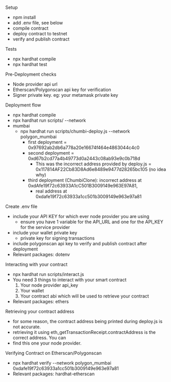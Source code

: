 Setup
- npm install
- add .env file, see below
- compile contract
- deploy contract to testnet
- verify and publish contract

Tests
- npx hardhat compile
- npx hardhat test

Pre-Deployment checks
- Node provider api url
- Etherscan/Polygonscan api key for verification
- Signer private key. eg: your metamask private key

Deployment flow
- npx hardhat compile
- npx hardhat run scripts/<deployment script> --network <your network>
- mumbai
    - npx hardhat run scripts/chumbi-deploy.js --network polygon_mumbai
        - first deployment = 0x97692ab2db6a778a20e16674f464e4863044c4c0
        - second deployment = 0xd67b2cd77a4b49773d0a2443c08ab93e9c0b718d
            - This was the incorrect address provided by deploy.js = 0x117814AF22Cb83D8Ad6e8489e9477d28265bc105 (no idea why)
        - third deployment (ChumbiClone): incorrect address at 0xdAfe19f72c63933A1cC501B3009149e963E97A81,
            - real address at 0xdafe19f72c63933a1cc501b3009149e963e97a81

Create .env file
- include your API KEY for which ever node provider you are using
    - ensure you have 1 variable for the API_URL and one for the API_KEY for the service provider
- include your wallet private key
    - private key for signing transactions
- include polygonscan api key to verify and publish contract after deployment
- Relevant packages: dotenv

Interacting with your contract
- npx hardhat run scripts/interact.js
- You need 3 things to interact with your smart contract
    1. Your node provider api_key
    2. Your wallet
    3. Your contract abi which will be used to retrieve your contract
- Relevant packages: ethers

Retrieving your contract address
- for some reason, the contract address being printed during deploy.js is not accurate.
- retrieving it using eth_getTransactionReceipt.contractAddress is the correct address. You can
- find this one your node provider.

Verifying Contract on Etherscan/Polygonscan
- npx hardhat verify --network polygon_mumbai 0xdafe19f72c63933a1cc501b3009149e963e97a81 <constructor arguments>
- Relevant packages: hardhat-etherscan